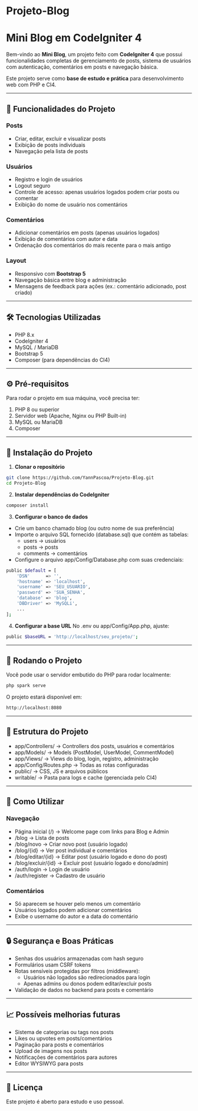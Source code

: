 # Projeto-Blog
# Mini Blog em CodeIgniter 4

Bem-vindo ao **Mini Blog**, um projeto feito com **CodeIgniter 4** que possui funcionalidades completas de gerenciamento de posts, sistema de usuários com autenticação, comentários em posts e navegação básica.  

Este projeto serve como **base de estudo e prática** para desenvolvimento web com PHP e CI4.

---

## 🎯 Funcionalidades do Projeto

### Posts
- Criar, editar, excluir e visualizar posts
- Exibição de posts individuais
- Navegação pela lista de posts

### Usuários
- Registro e login de usuários
- Logout seguro
- Controle de acesso: apenas usuários logados podem criar posts ou comentar
- Exibição do nome de usuário nos comentários

### Comentários
- Adicionar comentários em posts (apenas usuários logados)
- Exibição de comentários com autor e data
- Ordenação dos comentários do mais recente para o mais antigo

### Layout
- Responsivo com **Bootstrap 5**
- Navegação básica entre blog e administração
- Mensagens de feedback para ações (ex.: comentário adicionado, post criado)

---

## 🛠 Tecnologias Utilizadas

- PHP 8.x
- CodeIgniter 4
- MySQL / MariaDB
- Bootstrap 5
- Composer (para dependências do CI4)

---

## ⚙ Pré-requisitos

Para rodar o projeto em sua máquina, você precisa ter:

1. PHP 8 ou superior
2. Servidor web (Apache, Nginx ou PHP Built-in)
3. MySQL ou MariaDB
4. Composer

---

## 🚀 Instalação do Projeto

1. **Clonar o repositório**
```bash
git clone https://github.com/YannPascoa/Projeto-Blog.git
cd Projeto-Blog
```
2. **Instalar dependências do CodeIgniter**
```bash
composer install
```
3. **Configurar o banco de dados**
- Crie um banco chamado blog (ou outro nome de sua preferência)
- Importe o arquivo SQL fornecido (database.sql) que contém as tabelas:
  - users → usuários
  - posts → posts
  - comments → comentários
- Configure o arquivo app/Config/Database.php com suas credenciais:
```bash
public $default = [
    'DSN'      => '',
    'hostname' => 'localhost',
    'username' => 'SEU_USUARIO',
    'password' => 'SUA_SENHA',
    'database' => 'blog',
    'DBDriver' => 'MySQLi',
    ...
];
```
4. **Configurar a base URL**
No .env ou app/Config/App.php, ajuste:
```bash
public $baseURL = 'http://localhost/seu_projeto/';
```

---

## 🏃 Rodando o Projeto
Você pode usar o servidor embutido do PHP para rodar localmente:
```bash
php spark serve
```
O projeto estará disponível em:
```bash
http://localhost:8080
```

---

## 📂 Estrutura do Projeto
- app/Controllers/ → Controllers dos posts, usuários e comentários
- app/Models/ → Models (PostModel, UserModel, CommentModel)
- app/Views/ → Views do blog, login, registro, administração
- app/Config/Routes.php → Todas as rotas configuradas
- public/ → CSS, JS e arquivos públicos
- writable/ → Pasta para logs e cache (gerenciada pelo CI4)

---

## 📝 Como Utilizar
### Navegação
- Página inicial (/) → Welcome page com links para Blog e Admin
- /blog → Lista de posts
- /blog/novo → Criar novo post (usuário logado)
- /blog/{id} → Ver post individual e comentários
- /blog/editar/{id} → Editar post (usuário logado e dono do post)
- /blog/excluir/{id} → Excluir post (usuário logado e dono/admin)
- /auth/login → Login de usuário
- /auth/register → Cadastro de usuário
### Comentários
- Só aparecem se houver pelo menos um comentário
- Usuários logados podem adicionar comentários
- Exibe o username do autor e a data do comentário

---

## 🔒 Segurança e Boas Práticas
- Senhas dos usuários armazenadas com hash seguro
- Formulários usam CSRF tokens
- Rotas sensíveis protegidas por filtros (middleware):
  - Usuários não logados são redirecionados para login
  - Apenas admins ou donos podem editar/excluir posts
- Validação de dados no backend para posts e comentário

---

## 📈 Possíveis melhorias futuras
- Sistema de categorias ou tags nos posts
- Likes ou upvotes em posts/comentários
- Paginação para posts e comentários
- Upload de imagens nos posts
- Notificações de comentários para autores
- Editor WYSIWYG para posts

---

## 📝 Licença
Este projeto é aberto para estudo e uso pessoal.
